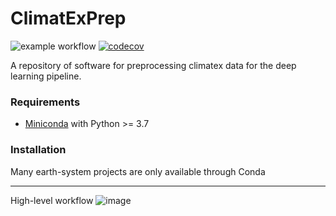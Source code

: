 # ClimatExPrep
![example workflow](https://github.com/nannau/ClimatExPrep/actions/workflows/python-package-conda.yml/badge.svg?event=push)
[![codecov](https://codecov.io/gh/nannau/ClimatExPrep/branch/main/graph/badge.svg?token=XXRLD3076V)](https://codecov.io/gh/nannau/ClimatExPrep)

A repository of software for preprocessing climatex data for the deep learning pipeline.

### Requirements
* [Miniconda](https://docs.conda.io/en/latest/miniconda.html) with Python >= 3.7


### Installation
Many earth-system projects are only available through Conda


---
High-level workflow
![image](https://user-images.githubusercontent.com/10455520/218364372-ce2f6f7a-7917-4601-b06a-03f56feea423.png)
